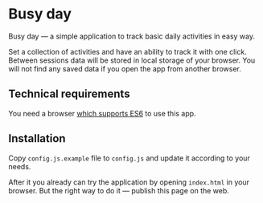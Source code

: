Busy day
========

Busy day — a simple application to track basic daily activities in easy way.

Set a collection of activities and have an ability to track it with one click.
Between sessions data will be stored in local storage of your browser.
You will not find any saved data if you open the app from another browser.


Technical requirements
----------------------

You need a browser [which supports ES6](https://caniuse.com/?search=ES6) to use this app.


Installation
------------

Copy `config.js.example` file to `config.js` and update it according to your needs.

After it you already can try the application by opening `index.html` in your browser.
But the right way to do it — publish this page on the web.
